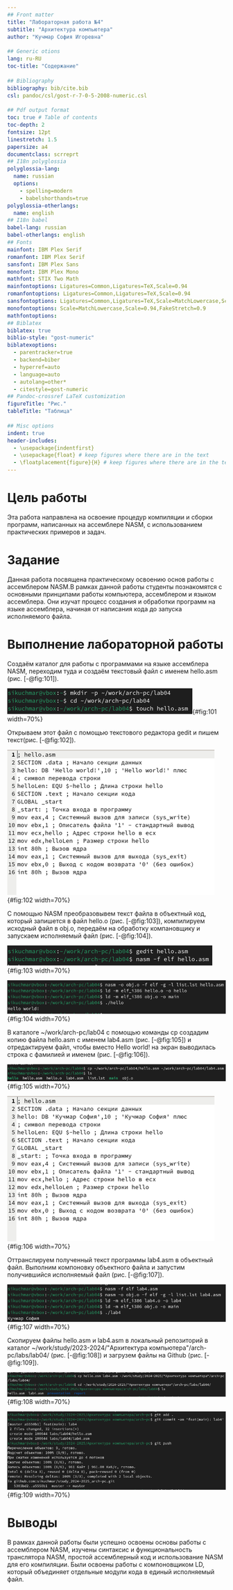```yaml
---
## Front matter
title: "Лабораторная работа №4"
subtitle: "Архитектура компьютера"
author: "Кучмар София Игоревна"

## Generic otions
lang: ru-RU
toc-title: "Содержание"

## Bibliography
bibliography: bib/cite.bib
csl: pandoc/csl/gost-r-7-0-5-2008-numeric.csl

## Pdf output format
toc: true # Table of contents
toc-depth: 2
fontsize: 12pt
linestretch: 1.5
papersize: a4
documentclass: scrreprt
## I18n polyglossia
polyglossia-lang:
  name: russian
  options:
	- spelling=modern
	- babelshorthands=true
polyglossia-otherlangs:
  name: english
## I18n babel
babel-lang: russian
babel-otherlangs: english
## Fonts
mainfont: IBM Plex Serif
romanfont: IBM Plex Serif
sansfont: IBM Plex Sans
monofont: IBM Plex Mono
mathfont: STIX Two Math
mainfontoptions: Ligatures=Common,Ligatures=TeX,Scale=0.94
romanfontoptions: Ligatures=Common,Ligatures=TeX,Scale=0.94
sansfontoptions: Ligatures=Common,Ligatures=TeX,Scale=MatchLowercase,Scale=0.94
monofontoptions: Scale=MatchLowercase,Scale=0.94,FakeStretch=0.9
mathfontoptions:
## Biblatex
biblatex: true
biblio-style: "gost-numeric"
biblatexoptions:
  - parentracker=true
  - backend=biber
  - hyperref=auto
  - language=auto
  - autolang=other*
  - citestyle=gost-numeric
## Pandoc-crossref LaTeX customization
figureTitle: "Рис."
tableTitle: "Таблица"

## Misc options
indent: true
header-includes:
  - \usepackage{indentfirst}
  - \usepackage{float} # keep figures where there are in the text
  - \floatplacement{figure}{H} # keep figures where there are in the text
---
```


# Цель работы

Эта работа направлена на освоение процедур компиляции и сборки программ, написанных на ассемблере NASM, с использованием практических примеров и задач. 

# Задание

Данная работа посвящена практическому освоению основ работы с ассемблером NASM.В рамках данной работы студенты познакомятся с основными принципами работы компьютера, ассемблером и языком ассемблера. Они изучат процесс создания и обработки программ на языке ассемблера, начиная от написания кода до запуска исполняемого файла. 


# Выполнение лабораторной работы

Создаём каталог для работы с программами на языке ассемблера NASM, переходим туда и создаём текстовый файл с именем hello.asm (рис. [-@fig:101]).

![Создаём каталог и файл в нём](image/101.png){#fig:101 width=70%}

Открываем этот файл с помощью текстового редактора gedit и пишем текст(рис. [-@fig:102]).

![Редактирование созданого файла](image/102.png){#fig:102 width=70%}

С помощью NASM преобразовывем текст файла в объектный код, который запишется в файл hello.o (рис. [-@fig:103]), компилируем исходный файл в obj.o, передаём на обработку компановщику и запускаем исполняемый файл (рис. [-@fig:104]).

![Транслирование текста в объектный файл](image/103.png){#fig:103 width=70%}

![Компановка и запуск файла](image/104.png){#fig:104 width=70%}

В каталоге ~/work/arch-pc/lab04 с помощью команды cp создадим копию файла hello.asm с именем lab4.asm (рис. [-@fig:105]) и отредактируем файл, чтобы вместо Hello world! на экран выводилась строка с фамилией и именем (рис. [-@fig:106]).

![Копирование файла](image/105.png){#fig:105 width=70%}

![Редактирование файла](image/106.png){#fig:106 width=70%}

Оттранслируем полученный текст программы lab4.asm в объектный файл. Выполним компоновку объектного файла и запустим получившийся исполняемый файл (рис. [-@fig:107]).

![Копирование файла](image/107.png){#fig:107 width=70%}

Скопируем файлы hello.asm и lab4.asm в локальный репозиторий в каталог ~/work/study/2023-2024/"Архитектура компьютера"/arch-pc/labs/lab04/ (рис. [-@fig:108]) и загрузем файлы на Github (рис. [-@fig:109]).

![Копирование файлов](image/108.png){#fig:108 width=70%}

![Загрузка файлов на Github](image/109.png){#fig:109 width=70%}

# Выводы

В рамках данной работы были успешно освоены основы работы с ассемблером NASM, изучены синтаксис и функциональность транслятора NASM, простой ассемблерный код и использование NASM для его компиляции. Были освоены работы с компоновщиком LD, который объединяет отдельные модули кода в единый исполняемый файл.



